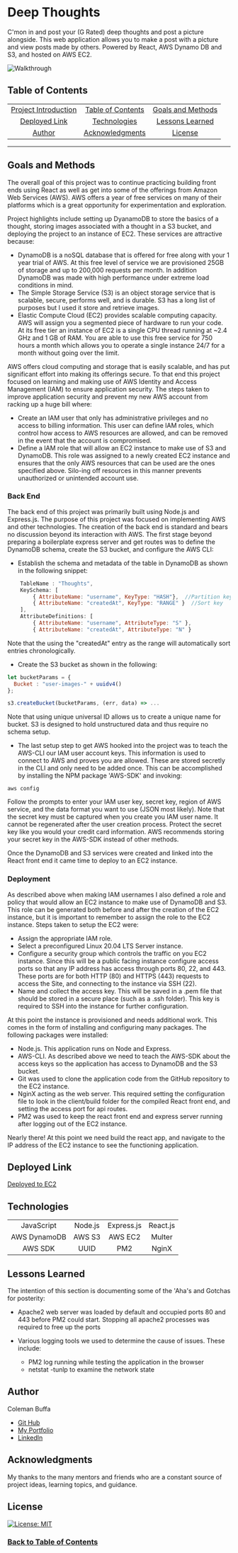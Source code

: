 # Deep Thoughts

C'mon in and post your (G Rated) deep thoughts and post a picture alongside. This web application allows you to make a post with a picture and view posts made by others. Powered by React, AWS Dynamo DB and S3, and hosted on AWS EC2.

![Walkthrough](./deep-thoughts.gif)

## Table of Contents

| |||
|:-:|:-:|:-:|
| [Project Introduction](#deep-thoughts) | [Table of Contents](#table-of-contents) | [Goals and Methods](#goals-and-methods) 
| [Deployed Link](#deployed-link) | [Technologies](#technologies) | [Lessons Learned](#lessons-learned)
| [Author](#author) | [Acknowledgments](#acknowledgments) | [License](#license) |
---

## Goals and Methods

The overall goal of this project was to continue practicing building front ends using React as well as get into some of the offerings from Amazon Web Services (AWS). AWS offers a year of free services on many of their platforms which is a great opportunity for experimentation and exploration. 


Project highlights include setting up DyanamoDB to store the basics of a thought, storing images associated with a thought in a S3 bucket, and deploying the project to an instance of EC2. These services are attractive because:

* DynamoDB is a noSQL database that is offered for free along with your 1 year trial of AWS. At this free level of service we are provisioned 25GB of storage and up to 200,000 requests per month. In addition DynamoDB was made with high performance under extreme load conditions in mind.
* The Simple Storage Service (S3) is an object storage service that is scalable, secure, performs well, and is durable. S3 has a long list of purposes but I used it store and retrieve images.
* Elastic Compute Cloud (EC2) provides scalable computing capacity. AWS will assign you a segmented piece of hardware to run your code. At its free tier an instance of EC2 is a single CPU thread running at ~2.4 GHz and 1 GB of RAM. You are able to use this free service for 750 hours a month which allows you to  operate a single instance 24/7 for a month without going over the limit.

AWS offers cloud computing and storage that is easily scalable, and has put significant effort into making its offerings secure. To that end this project focused on learning and making use of AWS Identity and Access Management (IAM) to ensure application security. The steps taken to improve application security and prevent my new AWS account from racking up a huge bill where:
* Create an IAM user that only has administrative privileges and no access to billing information. This user can define IAM roles, which control how access to AWS resources are allowed, and can be removed in the event that the account is compromised.
* Define a IAM role that will allow an EC2 instance to make use of S3 and DynamoDB. This role was assigned to a newly created EC2 instance and ensures that the only AWS resources that can be used are the ones specified above. Silo-ing off resources in this manner prevents unauthorized or unintended account use.

### Back End
The back end of this project was primarily built using Node.js and Express.js. The purpose of this project was focused on implementing AWS and other technologies. The creation of the back end is standard and bears no discussion beyond its interaction with AWS. The first stage beyond preparing a boilerplate express server and get routes was to define the DynamoDB schema, create the S3 bucket, and configure the AWS CLI:

* Establish the schema and metadata of the table in DynamoDB as shown in the following snippet:
```javascript
    TableName : "Thoughts",
    KeySchema: [       
        { AttributeName: "username", KeyType: "HASH"},  //Partition key
        { AttributeName: "createdAt", KeyType: "RANGE" }  //Sort key
    ],
    AttributeDefinitions: [       
        { AttributeName: "username", AttributeType: "S" },
        { AttributeName: "createdAt", AttributeType: "N" }
```
Note that the using the "createdAt" entry as the range will automatically sort entries chronologically.

* Create the S3 bucket as shown in the following:
```javascript
let bucketParams = {
  Bucket : "user-images-" + uuidv4()
};

s3.createBucket(bucketParams, (err, data) => ...
```
Note that using unique universal ID allows us to create a unique name for bucket. S3 is designed to hold unstructured data and thus require no schema setup.

* The last setup step to get AWS hooked into the project was to teach the AWS-CLI our IAM user account keys. This information is used to connect to AWS and proves you are allowed. These are stored secretly in the CLI and only need to be added once. This can be accomplished by installing the NPM package 'AWS-SDK' and invoking:
```shell
aws config
```
Follow the prompts to enter your IAM user key, secret key, region of AWS service, and the data format you want to use (JSON most likely). Note that the secret key must be captured when you create you IAM user name. It cannot be regenerated after the user creation process. Protect the secret key like you would your credit card information. AWS recommends storing your secret key in the AWS-SDK instead of other methods.

Once the DynamoDB and S3 services were created and linked into the React front end it came time to deploy to an EC2 instance.

### Deployment
As described above when making IAM usernames I also defined a role and policy that would allow an EC2 instance to make use of DynamoDB and S3. This role can be generated both before and after the creation of the EC2 instance, but it is important to remember to assign the role to the EC2 instance. Steps taken to setup the EC2 were:

* Assign the appropriate IAM role.
* Select a preconfigured Linux 20.04 LTS Server instance.
* Configure a security group which controls the traffic on you EC2 instance. Since this will be a public facing instance configure access ports so that any IP address has access through ports 80, 22, and 443. These ports are for both HTTP (80) and HTTPS (443) requests to access the Site, and connecting to the instance via SSH (22).
* Name and collect the access key. This will be saved in a .pem file that should be stored in a secure place (such as a .ssh folder). This key is required to SSH into the instance for further configuration.

At this point the instance is provisioned and needs additional work. This comes in the form of installing and configuring many packages. The following packages were installed:
 * Node.js. This application runs on Node and Express.
 * AWS-CLI. As described above we need to teach the AWS-SDK about the access keys so the application has access to DynamoDB and the S3 bucket. 
 * Git was used to clone the application code from the GitHub repository to the EC2 instance. 
 * NginX acting as the web server. This required setting the configuration file to look in the client/build folder for the compiled React front end, and setting the access port for api routes.
 * PM2 was used to keep the react front end and express server running after logging out of the EC2 instance.

Nearly there! At this point we need build the react app, and navigate to the IP address of the EC2 instance to see the functioning application.


## Deployed Link

[Deployed to EC2](http://184.169.218.40/)

## Technologies 

| ||||
|:-:|:-:|:-:|:-:|
| JavaScript | Node.js | Express.js | React.js |
| AWS DynamoDB | AWS S3 | AWS EC2 | Multer | 
| AWS SDK | UUID | PM2 | NginX |

## Lessons Learned

The intention of this section is documenting some of the 'Aha's and Gotchas for posterity:
* Apache2 web server was loaded by default and occupied ports 80 and 443 before PM2 could start. Stopping all apache2 processes was required to free up the ports
* Various logging tools we used to determine the cause of issues. These include:

   * PM2 log running while testing the application in the browser
   * netstat -tunlp to examine the network state

## Author

Coleman Buffa

* [Git Hub](https://github.com/coleman-buffa/aws-thought)
* [My Portfolio](https://www.colemanbuffa.com/)
* [LinkedIn](https://www.linkedin.com/in/coleman-buffa/)

## Acknowledgments

My thanks to the many mentors and friends who are a constant source of project ideas, learning topics, and guidance.

## License

[![License: MIT](https://img.shields.io/badge/License-MIT-yellow.svg)](https://opensource.org/licenses/MIT)

### [Back to Table of Contents](#table-of-contents)